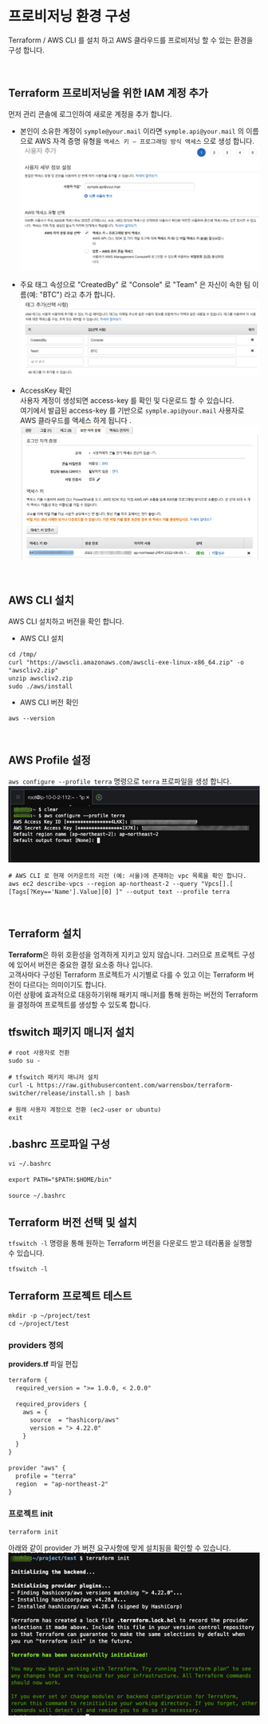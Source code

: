 # 프로비저닝 환경 구성
Terraform / AWS CLI 를 설치 하고 AWS 클라우드를 프로비저닝 할 수 있는 환경을 구성 합니다.

<br>

## Terraform 프로비저닝을 위한 IAM 계정 추가 
먼저 관리 콘솔에 로그인하여 새로운 계정을 추가 합니다.    

- 본인이 소유한 계정이 `symple@your.mail` 이라면 `symple.api@your.mail` 의 이름으로 AWS 자격 증명 유형을 `액세스 키 – 프로그래밍 방식 액세스` 으로 생성 합니다.  
![iam-account](../images/img_1.png)


- 주요 태그 속성으로 "CreatedBy" 로 "Console" 로 "Team" 은 자신이 속한 팀 이름(예: "BTC") 라고 추가 합니다.  
![iam-tags](../images/img_2.png)


- AccessKey 확인  
사용자 계정이 생성되면 access-key 를 확인 및 다운로드 할 수 있습니다.  
여기에서 발급된 access-key 를 기반으로 `symple.api@your.mail` 사용자로 AWS 클라우드를 액세스 하게 됩니다 .
![iam-accesskey](../images/img_3.png)

<br>

## AWS CLI 설치 
AWS CLI 설치하고 버전을 확인 합니다. 

- AWS CLI 설치
```
cd /tmp/
curl "https://awscli.amazonaws.com/awscli-exe-linux-x86_64.zip" -o "awscliv2.zip"
unzip awscliv2.zip
sudo ./aws/install
```

- AWS CLI 버전 확인
```
aws --version 
```

<br>

## AWS Profile 설정
`aws configure --profile terra` 명령으로 `terra` 프로파일을 생성 합니다.   
![cli-profile](../images/img_4.png)

```
# AWS CLI 로 현재 어카운트의 리전 (예: 서울)에 존재하는 vpc 목록을 확인 합니다. 
aws ec2 describe-vpcs --region ap-northeast-2 --query "Vpcs[].[ [Tags[?Key=='Name'].Value][0] ]" --output text --profile terra
```

<br>

## Terraform 설치 

**Terraform**은 하위 호환성을 엄격하게 지키고 있지 않습니다. 그러므로 프로젝트 구성에 있어서 버전은 중요한 결정 요소중 하나 입니다.    
고객사마다 구성된 Terraform 프로젝트가 시기별로 다를 수 있고 이는 Terraform 버전이 다르다는 의미이기도 합니다.  
이런 상황에 효과적으로 대응하기위해 패키지 매니저를 통해 원하는 버전의 Terraform을 결정하여 프로젝트를 생성할 수 있도록 합니다.  

## tfswitch 패키지 매니저 설치 
```
# root 사용자로 전환
sudo su -

# tfswitch 패키지 매니저 설치 
curl -L https://raw.githubusercontent.com/warrensbox/terraform-switcher/release/install.sh | bash

# 원래 사용자 계정으로 전환 (ec2-user or ubuntu)
exit
```

## .bashrc 프로파일 구성
```
vi ~/.bashrc

export PATH="$PATH:$HOME/bin"

source ~/.bashrc
```

## Terraform 버전 선택 및 설치
`tfswitch -l` 명령을 통해 원하는 Terraform 버전을 다운로드 받고 테라폼을 실행할 수 있습니다. 
```
tfswitch -l
```


## Terraform 프로젝트 테스트
```
mkdir -p ~/project/test
cd ~/project/test
```

### providers 정의 

**providers.tf** 파일 편집
```hcl
terraform {
  required_version = ">= 1.0.0, < 2.0.0"

  required_providers {
    aws = {
      source  = "hashicorp/aws"
      version = "> 4.22.0"
    }
  }
}

provider "aws" {
  profile = "terra"
  region  = "ap-northeast-2"
}
```

### 프로젝트 init 
```
terraform init 
```
아래와 같이 provider 가 버전 요구사항에 맞게 설치됨을 확인할 수 있습니다.  
![](../images/img_5.png)

